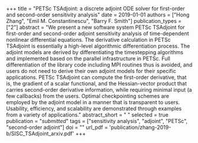+++
title = "PETSc TSAdjoint: a discrete adjoint ODE solver for first-order and second-order sensitivity analysis"
date = 2019-01-01
authors = ["Hong Zhang", "Emil M. Constantinescu", "Barry F. Smith"]
publication_types = ["2"]
abstract = "We present a new software system PETSc TSAdjoint for first-order and second-order adjoint sensitivity analysis of time-dependent nonlinear differential equations. The derivative calculation in PETSc TSAdjoint is essentially a high-level algorithmic differentiation process. The adjoint models are derived by differentiating the timestepping algorithms and implemented based on the parallel infrastructure in PETSc. Full differentiation of the library code including MPI routines thus is avoided, and users do not need to derive their own adjoint models for their specific applications. PETSc TSAdjoint can compute the first-order derivative, that is, the gradient of a scalar functional, and the Hessian-vector product that carries second-order derivative information, while requiring minimal input (a few callbacks) from the users. Optimal checkpointing schemes are employed by the adjoint model in a manner that is transparent to users. Usability, efficiency, and scalability are demonstrated through examples from a variety of applications."
abstract_short = " "
selected = true
publication = "*submitted*"
tags = ["sensitivity analysis", "adjoint", "PETSc", "second-order adjoint"]
doi = ""
url_pdf = 'publication/zhang-2019-b/SISC_TSAdjoint_arxiv.pdf'
+++

